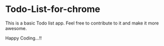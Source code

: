 # Todo-List-for-chrome

This is a basic Todo list app. Feel free to contribute to it and make it more awesome.

Happy Coding...!!

